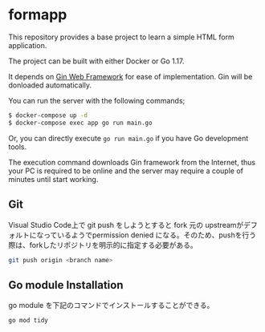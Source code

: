# formapp
This repository provides a base project to learn a simple HTML form application.

The project can be built with either Docker or Go 1.17.

It depends on [Gin Web Framework](https://pkg.go.dev/github.com/gin-gonic/gin) for ease of implementation.
Gin will be donloaded automatically.

You can run the server with the following commands;
```sh
$ docker-compose up -d
$ docker-compose exec app go run main.go
```
Or, you can directly execute `go run main.go` if you have Go development tools.

The execution command downloads Gin framework from the Internet, thus your PC is required to be online and the server may require a couple of minutes until start working.

## Git

Visual Studio Code上で git push をしようとすると fork 元の upstreamがデフォルトになっているようでpermission denied になる。そのため、pushを行う際は、forkしたリポジトリを明示的に指定する必要がある。

```sh
git push origin <branch name>
```

## Go module Installation

go module を下記のコマンドでインストールすることができる。

  ```sh
  go mod tidy
  ```

